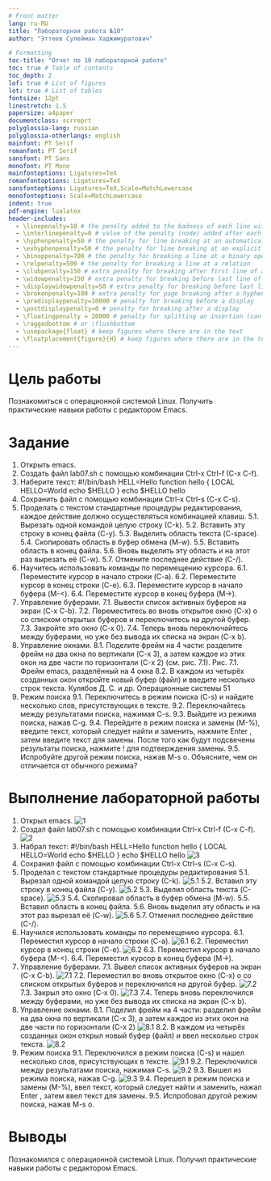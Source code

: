 ```yaml
---
# Front matter
lang: ru-RU
title: "Лабораторная работа №10"
author: "Эттеев Сулейман Хаджимуратович"

# Formatting
toc-title: "Отчет по 10 лабораторной работе"
toc: true # Table of contents
toc_depth: 2
lof: true # List of figures
lot: true # List of tables
fontsize: 12pt
linestretch: 1.5
papersize: a4paper
documentclass: scrreprt
polyglossia-lang: russian
polyglossia-otherlangs: english
mainfont: PT Serif
romanfont: PT Serif
sansfont: PT Sans
monofont: PT Mono
mainfontoptions: Ligatures=TeX
romanfontoptions: Ligatures=TeX
sansfontoptions: Ligatures=TeX,Scale=MatchLowercase
monofontoptions: Scale=MatchLowercase
indent: true
pdf-engine: lualatex
header-includes:
  - \linepenalty=10 # the penalty added to the badness of each line within a paragraph (no associated penalty node) Increasing the value makes tex try to have fewer lines in the paragraph.
  - \interlinepenalty=0 # value of the penalty (node) added after each line of a paragraph.
  - \hyphenpenalty=50 # the penalty for line breaking at an automatically inserted hyphen
  - \exhyphenpenalty=50 # the penalty for line breaking at an explicit hyphen
  - \binoppenalty=700 # the penalty for breaking a line at a binary operator
  - \relpenalty=500 # the penalty for breaking a line at a relation
  - \clubpenalty=150 # extra penalty for breaking after first line of a paragraph
  - \widowpenalty=150 # extra penalty for breaking before last line of a paragraph
  - \displaywidowpenalty=50 # extra penalty for breaking before last line before a display math
  - \brokenpenalty=100 # extra penalty for page breaking after a hyphenated line
  - \predisplaypenalty=10000 # penalty for breaking before a display
  - \postdisplaypenalty=0 # penalty for breaking after a display
  - \floatingpenalty = 20000 # penalty for splitting an insertion (can only be split footnote in standard LaTeX)
  - \raggedbottom # or \flushbottom
  - \usepackage{float} # keep figures where there are in the text
  - \floatplacement{figure}{H} # keep figures where there are in the text
---
```


# Цель работы

Познакомиться с операционной системой Linux. Получить практические навыки работы с редактором Emacs.

# Задание

1. Открыть emacs.
2. Создать файл lab07.sh с помощью комбинации Ctrl-x Ctrl-f (C-x C-f).
3. Наберите текст:
  #!/bin/bash
  HELL=Hello
  function hello {
    LOCAL HELLO=World
    echo $HELLO
  }
  echo $HELLO
  hello
4. Сохранить файл с помощью комбинации Ctrl-x Ctrl-s (C-x C-s).
5. Проделать с текстом стандартные процедуры редактирования, каждое действие
должно осуществляться комбинацией клавиш.
5.1. Вырезать одной командой целую строку (С-k).
5.2. Вставить эту строку в конец файла (C-y).
5.3. Выделить область текста (C-space).
5.4. Скопировать область в буфер обмена (M-w).
5.5. Вставить область в конец файла.
5.6. Вновь выделить эту область и на этот раз вырезать её (C-w).
5.7. Отмените последнее действие (C-/).
6. Научитесь использовать команды по перемещению курсора.
6.1. Переместите курсор в начало строки (C-a).
6.2. Переместите курсор в конец строки (C-e).
6.3. Переместите курсор в начало буфера (M-<).
6.4. Переместите курсор в конец буфера (M->).
7. Управление буферами.
7.1. Вывести список активных буферов на экран (C-x C-b).
7.2. Переместитесь во вновь открытое окно (C-x) o со списком открытых буферов и переключитесь на другой буфер.
7.3. Закройте это окно (C-x 0).
7.4. Теперь вновь переключайтесь между буферами, но уже без вывода их списка
на экран (C-x b).
8. Управление окнами.
8.1. Поделите фрейм на 4 части: разделите фрейм на два окна по вертикали
(C-x 3), а затем каждое из этих окон на две части по горизонтали (C-x 2)
(см. рис. 7.1).
Рис. 7.1. Фрейм emacs, разделённый на 4 окна
8.2. В каждом из четырёх созданных окон откройте новый буфер (файл) и введите несколько строк текста.
Кулябов Д. С. и др. Операционные системы 51
9. Режим поиска
9.1. Переключитесь в режим поиска (C-s) и найдите несколько слов, присутствующих в тексте.
9.2. Переключайтесь между результатами поиска, нажимая C-s.
9.3. Выйдите из режима поиска, нажав C-g.
9.4. Перейдите в режим поиска и замены (M-%), введите текст, который следует
найти и заменить, нажмите Enter , затем введите текст для замены. После того как будут подсвечены результаты поиска, нажмите ! для подтверждения
замены.
9.5. Испробуйте другой режим поиска, нажав M-s o. Объясните, чем он отличается от обычного режима?

# Выполнение лабораторной работы

1. Открыл emacs.
![1](10лаба(фото)/1.png)
2. Создал файл lab07.sh с помощью комбинации Ctrl-x Ctrl-f (C-x C-f).
![2](10лаба(фото)/2.png)
3. Набрал текст:
  #!/bin/bash
  HELL=Hello
  function hello {
    LOCAL HELLO=World
    echo $HELLO
  }
  echo $HELLO
  hello
  ![3](10лаба(фото)/3.png)
4. Сохранил файл с помощью комбинации Ctrl-x Ctrl-s (C-x C-s).
5. Проделал с текстом стандартные процедуры редактирования
5.1. Вырезал одной командой целую строку (С-k).
![5.1](10лаба(фото)/5.1.png)
5.2. Вставил эту строку в конец файла (C-y).
![5.2](10лаба(фото)/5.2.png)
5.3. Выделил область текста (C-space).
![5.3](10лаба(фото)/5.3.png)
5.4. Скопировал область в буфер обмена (M-w).
5.5. Вставил область в конец файла.
5.6. Вновь выделил эту область и на этот раз вырезал её (C-w).
![5.6](10лаба(фото)/5.6.png)
5.7. Отменил последнее действие (C-/).
6. Научился использовать команды по перемещению курсора.
6.1. Переместил курсор в начало строки (C-a).
![6.1](10лаба(фото)/6.1.png)
6.2. Переместил курсор в конец строки (C-e).
![6.2](10лаба(фото)/6.2.png)
6.3. Переместил курсор в начало буфера (M-<).
6.4. Переместил курсор в конец буфера (M->).
7. Управление буферами.
7.1. Вывел список активных буферов на экран (C-x C-b).
![7.1](10лаба(фото)/7.1.png)
7.2. Переместил во вновь открытое окно (C-x) o со списком открытых буферов и переключился на другой буфер.
![7.2](10лаба(фото)/7.2.png)
7.3. Закрыл это окно (C-x 0).
![7.3](10лаба(фото)/7.3.png)
7.4. Теперь вновь переключился между буферами, но уже без вывода их списка
на экран (C-x b).
8. Управление окнами.
8.1. Поделил фрейм на 4 части: разделил фрейм на два окна по вертикали
(C-x 3), а затем каждое из этих окон на две части по горизонтали (C-x 2)
![8.1](10лаба(фото)/8.1.png)
8.2. В каждом из четырёх созданных окон открыл новый буфер (файл) и ввел несколько строк текста.
![8.2](10лаба(фото)/8.2.png)
9. Режим поиска
9.1. Переключился в режим поиска (C-s) и нашел несколько слов, присутствующих в тексте.
![9.1](10лаба(фото)/9.1.png)
9.2. Переключился между результатами поиска, нажимая C-s.
![9.2](10лаба(фото)/9.2.png)
9.3. Вышел из режима поиска, нажав C-g.
![9.3](10лаба(фото)/9.3.png)
9.4. Перешел в режим поиска и замены (M-%), ввел текст, который следует
найти и заменить, нажал Enter , затем ввел текст для замены.
9.5. Испробовал другой режим поиска, нажав M-s o.


# Выводы

Познакомился с операционной системой Linux. Получил практические навыки работы с редактором Emacs.

